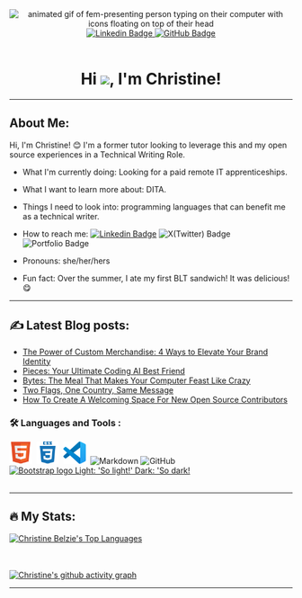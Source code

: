 <div id="header" align="center">
<img src="https://media.giphy.com/media/L1R1tvI9svkIWwpVYr/giphy.gif" alt="animated gif of fem-presenting person typing on their computer with icons floating on top of their head" width="300"/>
<div id="badges">
<a href="https://www.linkedin.com/in/christinebelzie" target="_blank">
<img src="https://img.shields.io/badge/LinkedIn-blue?logo=linkedin&logoColor=white" alt="Linkedin Badge" />
</a> 
 <a href="https://github.com/CBID2?tab=followers"><img src="https://img.shields.io/github/followers/CBID2?label=Followers&style=social" alt="GitHub Badge"></a>
</div> 
 <img src="https://komarev.com/ghpvc/?username=cbid2&style=flat-square&color=blue" alt=""/>
 <h1 align="center">Hi <img src="https://raw.githubusercontent.com/MartinHeinz/MartinHeinz/master/wave.gif" width="30px">, I'm Christine!</h1>
 </div> 
 
 ---
 ##  About Me:
Hi, I'm Christine! 😊 I'm a former tutor looking to leverage this and my open source experiences in a  Technical Writing Role.
- What I'm currently doing: Looking for a paid remote IT apprenticeships. 
-  What I want to learn more about: DITA. 
-  Things I need to look into: programming languages that can benefit me as a technical writer. 
-  How to reach me: [![Linkedin Badge](https://img.shields.io/badge/-LinkedIn-blue?style=flat&logo=Linkedin&logoColor=white)](https://www.linkedin.com/in/christinebelzie)
  ![X(Twitter) Badge](https://img.shields.io/badge/X(Twitter)-blue%20?logo=X&link=https%3A%2F%2Ftwitter.com%2FCodesChrissy)
  ![Portfolio Badge](https://img.shields.io/badge/Portfolio-red?logo=Globe&logoColor=white&link=https%3A%2F%2Fchristinebelzie.carrd.co%2F)

-  Pronouns: she/her/hers
-  Fun fact: Over the summer, I ate my first BLT sandwich! It was delicious! 😋

---

## :writing_hand: Latest Blog posts:

<!-- BLOG-POST-LIST:START -->
- [The Power of Custom Merchandise: 4 Ways to Elevate Your Brand Identity](https://dev.to/cbid2/the-power-of-custom-merchandise-4-ways-to-elevate-your-brand-identity-2dbo)
- [Pieces: Your Ultimate Coding AI Best Friend](https://dev.to/cbid2/pieces-your-ultimate-coding-ai-best-friend-6me)
- [Bytes: The Meal That Makes Your Computer Feast Like Crazy](https://dev.to/cbid2/bytes-the-meal-that-makes-your-computer-feast-like-crazy-5bgc)
- [Two Flags, One Country, Same Message](https://dev.to/cbid2/two-flags-one-country-same-message-6d7)
- [How To Create A Welcoming Space For New Open Source Contributors](https://dev.to/opensauced/how-to-create-a-welcoming-space-for-new-open-source-contributors-25fd)
<!-- BLOG-POST-LIST:END -->


### :hammer_and_wrench: Languages and Tools :

<div>
 <img src="https://github.com/devicons/devicon/blob/master/icons/html5/html5-original.svg" title="HTML5" alt="HTML" width="40" height="40"/>&nbsp;
<img src="https://github.com/devicons/devicon/blob/master/icons/css3/css3-plain-wordmark.svg"  title="CSS3" alt="CSS" width="40" height="40"/>&nbsp;
<img src="https://github.com/devicons/devicon/blob/master/icons/vscode/vscode-original.svg" title="VS Code" alt="VS Code" width="40" height="40"/>&nbsp;
  <picture>
  <source media="(prefers-color-scheme: dark)" srcset="https://d33wubrfki0l68.cloudfront.net/f1f475a6fda1c2c4be4cac04033db5c3293032b4/513a4/assets/images/markdown-mark-white.svg">
  <img alt="Markdown" title="Markdown" width="35px"  src="https://cdn.jsdelivr.net/gh/devicons/devicon/icons/markdown/markdown-original.svg">
</picture>
<picture>
  <source media="(prefers-color-scheme: dark)" srcset="https://user-images.githubusercontent.com/43886029/180790910-37fc43da-eb83-4db6-9079-469fe83be1d5.svg">
  <img alt="GitHub" title="GitHub" width="35px"  src="https://cdn.jsdelivr.net/gh/devicons/devicon/icons/github/github-original.svg">
 <a title="Bootstrap, Public domain, via Wikimedia Commons" href="https://commons.wikimedia.org/wiki/File:Bootstrap_logo.svg"><img width="40" alt="Bootstrap logo Light: 'So light!' Dark: 'So dark!" src="https://upload.wikimedia.org/wikipedia/commons/thumb/b/b2/Bootstrap_logo.svg/512px-Bootstrap_logo.svg.png"></a>
</picture>
 </div> 
 <br/>

--- 
## :fire: My Stats:
<a href="https://github.com/CBID2/github-readme-stats"><img alt="Christine Belzie's Top Languages" src="https://github-readme-stats.vercel.app/api/top-langs/?username=CBID2&langs_count=8&count_private=true&layout=compact&theme=react&hide_border=true&bg_color=0D1117" /></a>
  <br/>
<br/>
<br/>

[![Christine's github activity graph](https://github-readme-activity-graph.vercel.app/graph?username=CBID2&theme=dracula)](https://github.com/ashutosh00710/github-readme-activity-graph)
<br/>

---

